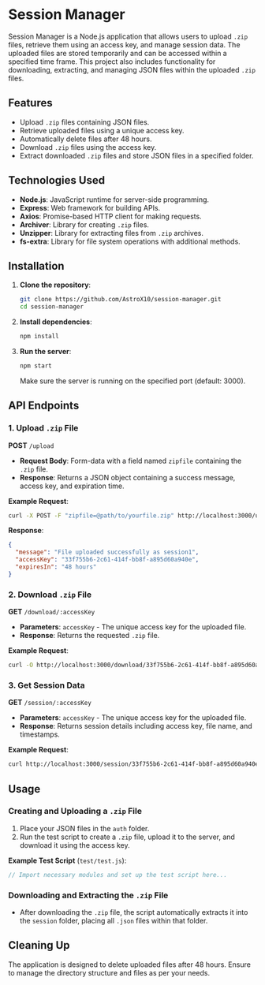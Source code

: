 # Session Manager

Session Manager is a Node.js application that allows users to upload `.zip` files, retrieve them using an access key, and manage session data. The uploaded files are stored temporarily and can be accessed within a specified time frame. This project also includes functionality for downloading, extracting, and managing JSON files within the uploaded `.zip` files.

## Features

- Upload `.zip` files containing JSON files.
- Retrieve uploaded files using a unique access key.
- Automatically delete files after 48 hours.
- Download `.zip` files using the access key.
- Extract downloaded `.zip` files and store JSON files in a specified folder.

## Technologies Used

- **Node.js**: JavaScript runtime for server-side programming.
- **Express**: Web framework for building APIs.
- **Axios**: Promise-based HTTP client for making requests.
- **Archiver**: Library for creating `.zip` files.
- **Unzipper**: Library for extracting files from `.zip` archives.
- **fs-extra**: Library for file system operations with additional methods.

## Installation

1. **Clone the repository**:

   ```bash
   git clone https://github.com/AstroX10/session-manager.git
   cd session-manager
   ```

2. **Install dependencies**:

   ```bash
   npm install
   ```

3. **Run the server**:

   ```bash
   npm start
   ```

   Make sure the server is running on the specified port (default: 3000).

## API Endpoints

### 1. Upload `.zip` File

**POST** `/upload`

- **Request Body**: Form-data with a field named `zipfile` containing the `.zip` file.
- **Response**: Returns a JSON object containing a success message, access key, and expiration time.

**Example Request**:
```bash
curl -X POST -F "zipfile=@path/to/yourfile.zip" http://localhost:3000/upload
```

**Response**:
```json
{
  "message": "File uploaded successfully as session1",
  "accessKey": "33f755b6-2c61-414f-bb8f-a895d60a940e",
  "expiresIn": "48 hours"
}
```

### 2. Download `.zip` File

**GET** `/download/:accessKey`

- **Parameters**: `accessKey` - The unique access key for the uploaded file.
- **Response**: Returns the requested `.zip` file.

**Example Request**:
```bash
curl -O http://localhost:3000/download/33f755b6-2c61-414f-bb8f-a895d60a940e
```

### 3. Get Session Data

**GET** `/session/:accessKey`

- **Parameters**: `accessKey` - The unique access key for the uploaded file.
- **Response**: Returns session details including access key, file name, and timestamps.

**Example Request**:
```bash
curl http://localhost:3000/session/33f755b6-2c61-414f-bb8f-a895d60a940e
```

## Usage

### Creating and Uploading a `.zip` File

1. Place your JSON files in the `auth` folder.
2. Run the test script to create a `.zip` file, upload it to the server, and download it using the access key.

**Example Test Script** (`test/test.js`):

```javascript
// Import necessary modules and set up the test script here...
```

### Downloading and Extracting the `.zip` File

- After downloading the `.zip` file, the script automatically extracts it into the `session` folder, placing all `.json` files within that folder.

## Cleaning Up

The application is designed to delete uploaded files after 48 hours. Ensure to manage the directory structure and files as per your needs.